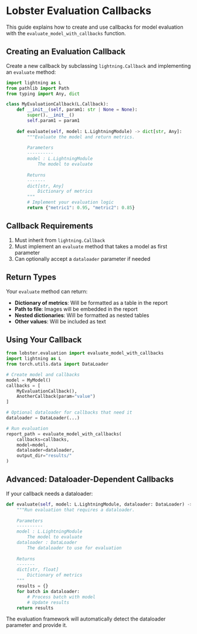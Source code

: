 # Lobster Evaluation Callbacks

This guide explains how to create and use callbacks for model evaluation with the `evaluate_model_with_callbacks` function.

## Creating an Evaluation Callback

Create a new callback by subclassing `lightning.Callback` and implementing an `evaluate` method:

```python
import lightning as L
from pathlib import Path
from typing import Any, dict

class MyEvaluationCallback(L.Callback):
    def __init__(self, param1: str | None = None):
        super().__init__()
        self.param1 = param1
        
    def evaluate(self, model: L.LightningModule) -> dict[str, Any]:
        """Evaluate the model and return metrics.
        
        Parameters
        ----------
        model : L.LightningModule
            The model to evaluate
            
        Returns
        -------
        dict[str, Any]
            Dictionary of metrics
        """
        # Implement your evaluation logic
        return {"metric1": 0.95, "metric2": 0.85}
```

## Callback Requirements

1. Must inherit from `lightning.Callback`
2. Must implement an `evaluate` method that takes a model as first parameter
3. Can optionally accept a `dataloader` parameter if needed

## Return Types

Your `evaluate` method can return:

- **Dictionary of metrics**: Will be formatted as a table in the report
- **Path to file**: Images will be embedded in the report
- **Nested dictionaries**: Will be formatted as nested tables
- **Other values**: Will be included as text

## Using Your Callback

```python
from lobster.evaluation import evaluate_model_with_callbacks
import lightning as L
from torch.utils.data import DataLoader

# Create model and callbacks
model = MyModel()
callbacks = [
    MyEvaluationCallback(),
    AnotherCallback(param="value")
]

# Optional dataloader for callbacks that need it
dataloader = DataLoader(...)

# Run evaluation
report_path = evaluate_model_with_callbacks(
    callbacks=callbacks,
    model=model,
    dataloader=dataloader,
    output_dir="results/"
)
```

## Advanced: Dataloader-Dependent Callbacks

If your callback needs a dataloader:

```python
def evaluate(self, model: L.LightningModule, dataloader: DataLoader) -> dict[str, float]:
    """Run evaluation that requires a dataloader.
    
    Parameters
    ----------
    model : L.LightningModule
        The model to evaluate
    dataloader : DataLoader
        The dataloader to use for evaluation
        
    Returns
    -------
    dict[str, float]
        Dictionary of metrics
    """
    results = {}
    for batch in dataloader:
        # Process batch with model
        # Update results
    return results
```

The evaluation framework will automatically detect the dataloader parameter and provide it. 